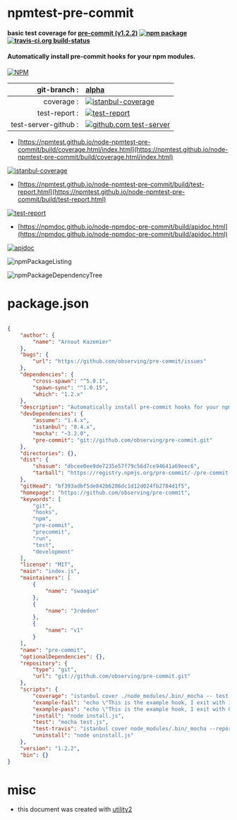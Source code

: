 # npmtest-pre-commit

#### basic test coverage for  [pre-commit (v1.2.2)](https://github.com/observing/pre-commit)  [![npm package](https://img.shields.io/npm/v/npmtest-pre-commit.svg?style=flat-square)](https://www.npmjs.org/package/npmtest-pre-commit) [![travis-ci.org build-status](https://api.travis-ci.org/npmtest/node-npmtest-pre-commit.svg)](https://travis-ci.org/npmtest/node-npmtest-pre-commit)

#### Automatically install pre-commit hooks for your npm modules.

[![NPM](https://nodei.co/npm/pre-commit.png?downloads=true&downloadRank=true&stars=true)](https://www.npmjs.com/package/pre-commit)

| git-branch : | [alpha](https://github.com/npmtest/node-npmtest-pre-commit/tree/alpha)|
|--:|:--|
| coverage : | [![istanbul-coverage](https://npmtest.github.io/node-npmtest-pre-commit/build/coverage.badge.svg)](https://npmtest.github.io/node-npmtest-pre-commit/build/coverage.html/index.html)|
| test-report : | [![test-report](https://npmtest.github.io/node-npmtest-pre-commit/build/test-report.badge.svg)](https://npmtest.github.io/node-npmtest-pre-commit/build/test-report.html)|
| test-server-github : | [![github.com test-server](https://npmtest.github.io/node-npmtest-pre-commit/GitHub-Mark-32px.png)](https://npmtest.github.io/node-npmtest-pre-commit/build/app/index.html) | | build-artifacts : | [![build-artifacts](https://npmtest.github.io/node-npmtest-pre-commit/glyphicons_144_folder_open.png)](https://github.com/npmtest/node-npmtest-pre-commit/tree/gh-pages/build)|

- [https://npmtest.github.io/node-npmtest-pre-commit/build/coverage.html/index.html](https://npmtest.github.io/node-npmtest-pre-commit/build/coverage.html/index.html)

[![istanbul-coverage](https://npmtest.github.io/node-npmtest-pre-commit/build/screenCapture.buildCi.browser.%252Ftmp%252Fbuild%252Fcoverage.lib.html.png)](https://npmtest.github.io/node-npmtest-pre-commit/build/coverage.html/index.html)

- [https://npmtest.github.io/node-npmtest-pre-commit/build/test-report.html](https://npmtest.github.io/node-npmtest-pre-commit/build/test-report.html)

[![test-report](https://npmtest.github.io/node-npmtest-pre-commit/build/screenCapture.buildCi.browser.%252Ftmp%252Fbuild%252Ftest-report.html.png)](https://npmtest.github.io/node-npmtest-pre-commit/build/test-report.html)

- [https://npmdoc.github.io/node-npmdoc-pre-commit/build/apidoc.html](https://npmdoc.github.io/node-npmdoc-pre-commit/build/apidoc.html)

[![apidoc](https://npmdoc.github.io/node-npmdoc-pre-commit/build/screenCapture.buildCi.browser.%252Ftmp%252Fbuild%252Fapidoc.html.png)](https://npmdoc.github.io/node-npmdoc-pre-commit/build/apidoc.html)

![npmPackageListing](https://npmtest.github.io/node-npmtest-pre-commit/build/screenCapture.npmPackageListing.svg)

![npmPackageDependencyTree](https://npmtest.github.io/node-npmtest-pre-commit/build/screenCapture.npmPackageDependencyTree.svg)



# package.json

```json

{
    "author": {
        "name": "Arnout Kazemier"
    },
    "bugs": {
        "url": "https://github.com/observing/pre-commit/issues"
    },
    "dependencies": {
        "cross-spawn": "^5.0.1",
        "spawn-sync": "^1.0.15",
        "which": "1.2.x"
    },
    "description": "Automatically install pre-commit hooks for your npm modules.",
    "devDependencies": {
        "assume": "1.4.x",
        "istanbul": "0.4.x",
        "mocha": "~3.2.0",
        "pre-commit": "git://github.com/observing/pre-commit.git"
    },
    "directories": {},
    "dist": {
        "shasum": "dbcee0ee9de7235e57f79c56d7ce94641a69eec6",
        "tarball": "https://registry.npmjs.org/pre-commit/-/pre-commit-1.2.2.tgz"
    },
    "gitHead": "bf393adbf5de842b6286dc1d12d024fb2784d1f5",
    "homepage": "https://github.com/observing/pre-commit",
    "keywords": [
        "git",
        "hooks",
        "npm",
        "pre-commit",
        "precommit",
        "run",
        "test",
        "development"
    ],
    "license": "MIT",
    "main": "index.js",
    "maintainers": [
        {
            "name": "swaagie"
        },
        {
            "name": "3rdeden"
        },
        {
            "name": "v1"
        }
    ],
    "name": "pre-commit",
    "optionalDependencies": {},
    "repository": {
        "type": "git",
        "url": "git://github.com/observing/pre-commit.git"
    },
    "scripts": {
        "coverage": "istanbul cover ./node_modules/.bin/_mocha -- test.js",
        "example-fail": "echo \"This is the example hook, I exit with 1\" && exit 1",
        "example-pass": "echo \"This is the example hook, I exit with 0\" && exit 0",
        "install": "node install.js",
        "test": "mocha test.js",
        "test-travis": "istanbul cover node_modules/.bin/_mocha --report lcovonly -- test.js",
        "uninstall": "node uninstall.js"
    },
    "version": "1.2.2",
    "bin": {}
}
```



# misc
- this document was created with [utility2](https://github.com/kaizhu256/node-utility2)
